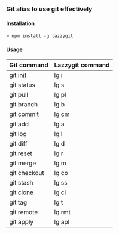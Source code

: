 ### Git alias to use git effectively

#### Installation
```
> npm install -g lazzygit
```

#### Usage  

| Git command  | Lazzygit command |
|--------------|------------------|
| git init     | lg i             |
| git status   | lg s             |
| git pull     | lg pl            |
| git branch   | lg b             |
| git commit   | lg cm            |
| git add      | lg a             |
| git log      | lg l             |
| git diff     | lg d             |
| git reset    | lg r             |
| git merge    | lg m             |
| git checkout | lg co            |
| git stash    | lg ss            |
| git clone    | lg cl            |
| git tag      | lg t             |
| git remote   | lg rmt           |
| git apply    | lg apl           |

